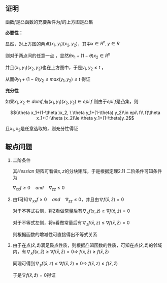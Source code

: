 ## 证明

函数$f$是凸函数的充要条件为$f$的上方图是凸集

**必要性：**

显然，对上方图的两点$(x_1,y_1)(x_2,y_2)$，其中$x\in R^n,y\in R$ 

则对于两点间的任意一点 ，显然$\theta x_1+(1-\theta )x_2\in R^n$

并且$(x_1,y_1)(x_2,y_2)$也在上方图中，于是$y_1,y_2\le t$ ，

从而$\theta y_1+(1-\theta) y_2\le max(y_1,y_2)\le t$ 得证

**充分性**

如果$x_1,x_2\in dom f$,有$(x_1,y_1)(x_2,y_2)\in epi\ f$  则由于$epi \ f$是凸集，则

$$(\theta x_1+(1-\theta )x_2, \  \theta y_1+(1-\theta) y_2)\in epi\ f\\
f(\theta x_1+(1-\theta )x_2)\le \theta y_1+(1-\theta)y_2$$

且$x_1,x_2$是任意选取的，则充分性得证

## 鞍点问题

1. 二阶条件

   其$Hessian$ 矩阵可看做$x,z$的分块矩阵，于是根据定理2.11 二阶条件可知条件为

   $\nabla_{xx}f \ge0\quad and \quad\nabla_{zz} \le0$

2. 由1可知$\nabla_{xx}f \ge0\quad and \quad\nabla_{zz} \le0$，并且由$\nabla f(\bar x,\bar z) = 0$

   对于不等式右侧，将Z看做常量后有$\nabla_x f( x,\bar z) \ge\nabla f(\bar x,\bar z) = 0$

   对于不等式左侧，将x看做常量后有$\nabla_z f(\bar x,z) \le\nabla f(\bar x,\bar z) = 0$

   则根据函数的增减性可直接得出不等式关系

3. 由于在点$(\bar x,\bar z)$满足鞍点性质，则根据凸凹函数的性质，可知在点$(\bar x,\bar z)$的邻域内，有$\nabla_x f( x,\bar z) \ge\nabla f(\bar x,\bar z) = 0 \Rightarrow\ f( x,\bar z) \ge f(\bar x,\bar z)$

   同理可得到$\nabla_z f(\bar x,z) \le\nabla f(\bar x,\bar z) = 0 \Rightarrow \ f(\bar x,z) \le f(\bar x,\bar z)$ 

   于是$\nabla f(\bar x,\bar z) = 0$得证
